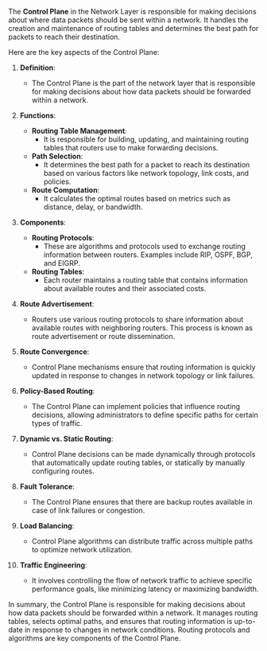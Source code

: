 The **Control Plane** in the Network Layer is responsible for making decisions about where data packets should be sent within a network. It handles the creation and maintenance of routing tables and determines the best path for packets to reach their destination.

Here are the key aspects of the Control Plane:

1. **Definition**:
   - The Control Plane is the part of the network layer that is responsible for making decisions about how data packets should be forwarded within a network.

2. **Functions**:
   - **Routing Table Management**:
     - It is responsible for building, updating, and maintaining routing tables that routers use to make forwarding decisions.
   - **Path Selection**:
     - It determines the best path for a packet to reach its destination based on various factors like network topology, link costs, and policies.
   - **Route Computation**:
     - It calculates the optimal routes based on metrics such as distance, delay, or bandwidth.

3. **Components**:
   - **Routing Protocols**:
     - These are algorithms and protocols used to exchange routing information between routers. Examples include RIP, OSPF, BGP, and EIGRP.
   - **Routing Tables**:
     - Each router maintains a routing table that contains information about available routes and their associated costs.

4. **Route Advertisement**:
   - Routers use various routing protocols to share information about available routes with neighboring routers. This process is known as route advertisement or route dissemination.

5. **Route Convergence**:
   - Control Plane mechanisms ensure that routing information is quickly updated in response to changes in network topology or link failures.

6. **Policy-Based Routing**:
   - The Control Plane can implement policies that influence routing decisions, allowing administrators to define specific paths for certain types of traffic.

7. **Dynamic vs. Static Routing**:
   - Control Plane decisions can be made dynamically through protocols that automatically update routing tables, or statically by manually configuring routes.

8. **Fault Tolerance**:
   - The Control Plane ensures that there are backup routes available in case of link failures or congestion.

9. **Load Balancing**:
   - Control Plane algorithms can distribute traffic across multiple paths to optimize network utilization.

10. **Traffic Engineering**:
    - It involves controlling the flow of network traffic to achieve specific performance goals, like minimizing latency or maximizing bandwidth.

In summary, the Control Plane is responsible for making decisions about how data packets should be forwarded within a network. It manages routing tables, selects optimal paths, and ensures that routing information is up-to-date in response to changes in network conditions. Routing protocols and algorithms are key components of the Control Plane.
